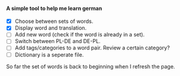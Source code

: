 #### A simple tool to help me learn german

- [x] Choose between sets of words.
- [x] Display word and translation.
- [ ] Add new word (check if the word is already in a set).
- [ ] Switch between PL-DE and DE-PL.
- [ ] Add tags/categories to a word pair. Review a certain category? 
- [ ] Dictionary is a seperate file.

So far the set of words is back to beginning when I refresh the page.
